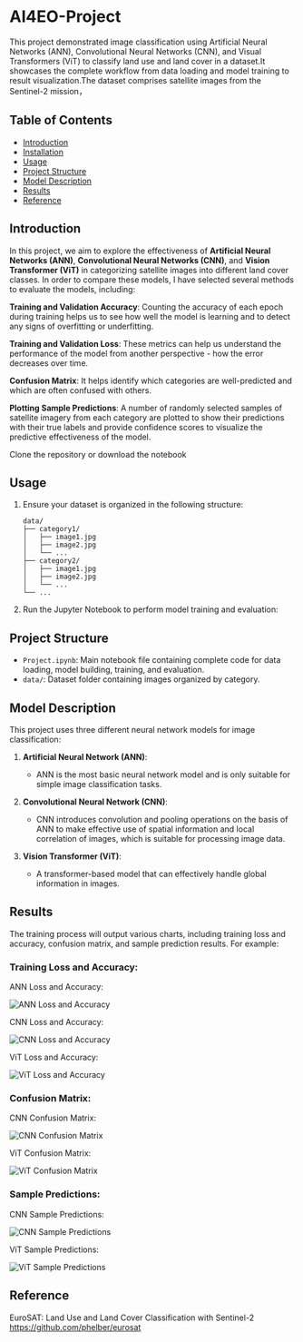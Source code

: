 # AI4EO-Project

This project demonstrated image classification using Artificial Neural Networks (ANN), Convolutional Neural Networks (CNN), and Visual Transformers (ViT) to classify land use and land cover in a dataset.It showcases the complete workflow from data loading and model training to result visualization.The dataset comprises satellite images from the Sentinel-2 mission，

## Table of Contents
- [Introduction](#introduction)
- [Installation](#installation)
- [Usage](#usage)
- [Project Structure](#project-structure)
- [Model Description](#model-description)
- [Results](#results)
- [Reference](#Reference)

## Introduction

In this project, we aim to explore the effectiveness of **Artificial Neural Networks (ANN)**, **Convolutional Neural Networks (CNN)**, and **Vision Transformer (ViT)** in categorizing satellite images into different land cover classes. In order to compare these models, I have selected several methods to evaluate the models, including:

**Training and Validation Accuracy**: Counting the accuracy of each epoch during training helps us to see how well the model is learning and to detect any signs of overfitting or underfitting.

**Training and Validation Loss**: These metrics can help us understand the performance of the model from another perspective - how the error decreases over time.

**Confusion Matrix**: It helps identify which categories are well-predicted and which are often confused with others.

**Plotting Sample Predictions**: A number of randomly selected samples of satellite imagery from each category are plotted to show their predictions with their true labels and provide confidence scores to visualize the predictive effectiveness of the model.


Clone the repository or download the notebook


## Usage

1. Ensure your dataset is organized in the following structure:
    ```
    data/
    ├── category1/
    │   ├── image1.jpg
    │   ├── image2.jpg
    │   └── ...
    ├── category2/
    │   ├── image1.jpg
    │   ├── image2.jpg
    │   └── ...
    └── ...
    ```

2. Run the Jupyter Notebook to perform model training and evaluation:


## Project Structure

- `Project.ipynb`: Main notebook file containing complete code for data loading, model building, training, and evaluation.
- `data/`: Dataset folder containing images organized by category.

## Model Description

This project uses three different neural network models for image classification:

1. **Artificial Neural Network (ANN)**:
    - ANN is the most basic neural network model and is only suitable for simple image classification tasks.

2. **Convolutional Neural Network (CNN)**:
    - CNN introduces convolution and pooling operations on the basis of ANN to make effective use of spatial information and local correlation of images, which is suitable for processing image data.

3. **Vision Transformer (ViT)**:
    - A transformer-based model that can effectively handle global information in images.

## Results

The training process will output various charts, including training loss and accuracy, confusion matrix, and sample prediction results. For example:

### **Training Loss and Accuracy:**

  ANN Loss and Accuracy:
  
  ![ANN Loss and Accuracy](ANN_Loss_and_Accuracy.png)
  
  CNN Loss and Accuracy:
  
  ![CNN Loss and Accuracy](CNN_Loss_and_Accuracy.png)
  
  ViT Loss and Accuracy:
  
  ![ViT Loss and Accuracy](ViT_Loss_and_Accuracy.png)
  
### **Confusion Matrix:**

  CNN Confusion Matrix:
  
  ![CNN Confusion Matrix](CNN_Confusion_Matrix.png)
  
  ViT Confusion Matrix:
  
  ![ViT Confusion Matrix](ViT_Confusion_Matrix.png)

### **Sample Predictions:**

  CNN Sample Predictions:
  
  ![CNN Sample Predictions](CNN_Sample_Predictions.png)
  
  ViT Sample Predictions:
  
  ![ViT Sample Predictions](ViT_Sample_Predictions.png)

## Reference

EuroSAT: Land Use and Land Cover Classification with Sentinel-2 https://github.com/phelber/eurosat

